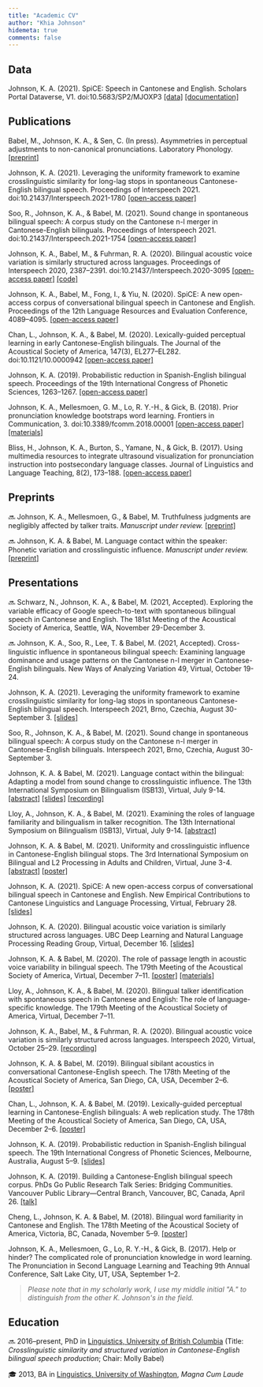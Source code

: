 ```yaml
---
title: "Academic CV"
author: "Khia Johnson"
hidemeta: true
comments: false
---
```


## Data

Johnson, K. A. (2021). SpiCE: Speech in Cantonese and English. Scholars Portal Dataverse, V1. doi:10.5683/SP2/MJOXP3 [[data]](https://doi.org/10.5683/SP2/MJOXP3) [[documentation]](https://spice-corpus.readthedocs.io/) 

## Publications

Babel, M., Johnson, K. A., & Sen, C. (In press). Asymmetries in perceptual adjustments to non-canonical pronunciations. Laboratory Phonology. [[preprint]](https://osf.io/vdpbr/)

Johnson, K. A. (2021). Leveraging the uniformity framework to examine crosslinguistic similarity for long-lag stops in spontaneous Cantonese-English bilingual speech. Proceedings of Interspeech 2021. doi:10.21437/Interspeech.2021-1780 [[open-access paper]](https://doi.org/10.21437/Interspeech.2021-1780)

Soo, R., Johnson, K. A., & Babel, M. (2021). Sound change in spontaneous bilingual speech: A corpus study on the Cantonese n-l merger in Cantonese-English bilinguals. Proceedings of Interspeech 2021. doi:10.21437/Interspeech.2021-1754 [[open-access paper]](https://doi.org/10.21437/Interspeech.2021-1754})

Johnson, K. A., Babel, M., & Fuhrman, R. A. (2020). Bilingual acoustic voice variation is similarly structured across languages. Proceedings of Interspeech 2020, 2387–2391. doi:10.21437/Interspeech.2020-3095 [[open-access paper]](https://doi.org/10.21437/Interspeech.2020-3095) [[code]](https://osf.io/b6hpx/)

Johnson, K. A., Babel, M., Fong, I., & Yiu, N. (2020). SpiCE: A new open-access corpus of conversational bilingual speech in Cantonese and English. Proceedings of the 12th Language Resources and Evaluation Conference, 4089–4095. [[open-access paper]](https://www.aclweb.org/anthology/2020.lrec-1.503)

Chan, L., Johnson, K. A., & Babel, M. (2020). Lexically-guided perceptual learning in early Cantonese-English bilinguals. The Journal of the Acoustical Society of America, 147(3), EL277–EL282. doi:10.1121/10.0000942 [[open-access paper]](https://asa.scitation.org/doi/full/10.1121/10.0000942)

Johnson, K. A. (2019). Probabilistic reduction in Spanish-English bilingual speech. Proceedings of the 19th International Congress of Phonetic Sciences, 1263–1267. [[open-access paper]](http://www.assta.org/proceedings/ICPhS2019/papers/ICPhS_1312.pdf)

Johnson, K. A., Mellesmoen, G. M., Lo, R. Y.-H., & Gick, B. (2018). Prior pronunciation knowledge bootstraps word learning. Frontiers in Communication, 3. doi:10.3389/fcomm.2018.00001 [[open-access paper]](https://doi.org/10.3389/fcomm.2018.00001) [[materials]](https://osf.io/h2pgm/)

Bliss, H., Johnson, K. A., Burton, S., Yamane, N., & Gick, B. (2017). Using multimedia resources to integrate ultrasound visualization for pronunciation instruction into postsecondary language classes. Journal of Linguistics and Language Teaching, 8(2), 173–188. [[open-access paper]](https://sites.google.com/site/linguisticsandlanguageteaching/home-1/volume-8-2017-issue-2/volume-8-2017-issue-2---article-bliss-et-al)

## Preprints

🔜 Johnson, K. A., Mellesmoen, G., & Babel, M. Truthfulness judgments are negligibly affected by talker traits. *Manuscript under review.* [[preprint]](https://osf.io/f8bzp)

🔜 Johnson, K. A. & Babel, M. Language contact within the speaker: Phonetic variation and crosslinguistic influence. *Manuscript under review.* [[preprint]](https://osf.io/jhsfc/)

## Presentations

🔜 Schwarz, N., Johnson, K. A., & Babel, M. (2021, Accepted). Exploring the variable efficacy of Google speech-to-text with spontaneous bilingual speech in Cantonese and English. The 181st Meeting of the Acoustical Society of America, Seattle, WA, November 29-December 3.

🔜 Johnson, K. A., Soo, R., Lee, T. & Babel, M. (2021, Accepted). Cross-linguistic influence in spontaneous bilingual speech: Examining language dominance and usage patterns on the Cantonese n-l merger in Cantonese-English bilinguals. New Ways of Analyzing Variation 49, Virtual, October 19-24.

Johnson, K. A. (2021). Leveraging the uniformity framework to examine crosslinguistic similarity for long-lag stops in spontaneous Cantonese-English bilingual speech. Interspeech 2021, Brno, Czechia, August 30-September 3. [[slides]](https://khiajohnson.github.io/interspeech2021-slides)

Soo, R., Johnson, K. A., & Babel, M. (2021). Sound change in spontaneous bilingual speech: A corpus study on the Cantonese n-l merger in Cantonese-English bilinguals. Interspeech 2021, Brno, Czechia, August 30-September 3.

Johnson, K. A. & Babel, M. (2021). Language contact within the bilingual: Adapting a model from sound change to crosslinguistic influence. The 13th International Symposium on Bilingualism (ISB13), Virtual, July 9-14. [[abstract]](/pdfs/johnson-babel-isb13-abstract.pdf) [[slides]](https://khiajohnson.github.io/isb13-slides/index.html) [[recording]](https://youtu.be/gXXJ88Rwy3Y)

Lloy, A., Johnson, K. A., & Babel, M. (2021). Examining the roles of language familiarity and bilingualism in talker recognition. The 13th International Symposium on Bilingualism (ISB13), Virtual, July 9-14. [[abstract]](/pdfs/lloy-johnson-babel-isb13-abstract.pdf)

Johnson, K. A. & Babel, M. (2021). Uniformity and crosslinguistic influence in Cantonese-English bilingual stops. The 3rd International Symposium on Bilingual and L2 Processing in Adults and Children, Virtual, June 3-4. [[abstract]](/pdfs/johnson-babel-isbpac3-abstract.pdf) [[poster]](/pdfs/johnson-babel-isbpac3-poster.pdf)

Johnson, K. A. (2021). SpiCE: A new open-access corpus of conversational bilingual speech in Cantonese and English. New Empirical Contributions to Cantonese Linguistics and Language Processing, Virtual, February 28. [[slides]](/pdfs/johnson-cantonese-workshop-2021.pdf)

Johnson, K. A. (2020). Bilingual acoustic voice variation is similarly structured across languages. UBC Deep Learning and Natural Language Processing Reading Group, Virtual, December 16. [[slides]](/pdfs/johnson-ubc-dl-nlp-slides-2020.pdf)

Johnson, K. A. & Babel, M. (2020). The role of passage length in acoustic voice variability in bilingual speech. The 179th Meeting of the Acoustical Society of America, Virtual, December 7–11. [[poster]](/pdfs/johnson-babel-asa179-poster.pdf) [[materials]](https://osf.io/b6hpx/) 

Lloy, A., Johnson, K. A., & Babel, M. (2020). Bilingual talker identification with spontaneous speech in Cantonese and English: The role of language-specific knowledge. The 179th Meeting of the Acoustical Society of America, Virtual, December 7–11.

Johnson, K. A., Babel, M., & Fuhrman, R. A. (2020). Bilingual acoustic voice variation is similarly structured across languages. Interspeech 2020, Virtual, October 25–29. [[recording]](https://youtu.be/vhRuEWEIRao)

Johnson, K. A. & Babel, M. (2019). Bilingual sibilant acoustics in conversational Cantonese-English speech. The 178th Meeting of the Acoustical Society of America, San Diego, CA, USA, December 2–6. [[poster]](/pdfs/johnson-babel-asa178-poster.pdf)

Chan, L., Johnson, K. A. & Babel, M. (2019). Lexically-guided perceptual learning in Cantonese-English bilinguals: A web replication study. The 178th Meeting of the Acoustical Society of America, San Diego, CA, USA, December 2–6. [[poster]](/pdfs/chan-johnson-babel-asa178-poster.pdf)

Johnson, K. A. (2019). Probabilistic reduction in Spanish-English bilingual speech. The 19th International Congress of Phonetic Sciences, Melbourne, Australia, August 5–9. [[slides]](/pdfs/johnson-icphs2019-slides.pdf)

Johnson, K. A. (2019). Building a Cantonese-English bilingual speech corpus. PhDs Go Public Research Talk Series: Bridging Communities. Vancouver Public Library—Central Branch, Vancouver, BC, Canada, April 26. [[talk]](https://youtu.be/lMAhAQfaOlE)

Cheng, L., Johnson, K. A. & Babel, M. (2018). Bilingual word familiarity in Cantonese and English. The 178th Meeting of the Acoustical Society of America, Victoria, BC, Canada, November 5–9. [[poster]](/pdfs/cheng-johnson-babel-asa176-poster.pdf)

Johnson, K. A., Mellesmoen, G., Lo, R. Y.-H., & Gick, B. (2017). Help or hinder? The complicated role of pronunciation knowledge in word learning. The Pronunciation in Second Language Learning and Teaching 9th Annual Conference, Salt Lake City, UT, USA, September 1–2.

> *Please note that in my scholarly work, I use my middle initial "A." to distinguish from the other K. Johnson's in the field.*

## Education

🔜 2016–present, PhD in [Linguistics, University of British Columbia](https://linguistics.ubc.ca/) (Title: *Crosslinguistic similarity and structured variation in Cantonese-English bilingual speech production*; Chair: Molly Babel)

🎓 2013, BA in [Linguistics, University of Washington](https://linguistics.washington.edu/), *Magna Cum Laude*
